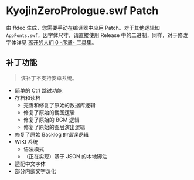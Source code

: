 # KyojinZeroPrologue.swf Patch

由 ffdec 生成，您需要手动在编译器中应用 Patch。对于其他逻辑如 `AppFonts.swf`，因字体尺寸，请直接使用 Release 中的二进制，同样，对于修改字体详见 [离开的人们 0 -序章- 工具集](https://github.com/DenpaNote/kyojintachi0p-tools)。


## 补丁功能

> 该补丁不支持安卓系统。

- 简单的 Ctrl 跳过功能
- 存档和读档
    - 完善和修复了原始的数据库逻辑
    - 修复了原始的截图逻辑
    - 修复了原始的 BGM 逻辑
    - 修复了原始的图层演出逻辑
- 修复了原始 Backlog 的错误逻辑
- WIKI 系统
    - 语法模式
    - （正在实现）基于 JSON 的本地脚注
- 适配中文字体
- 部分内嵌文字汉化
